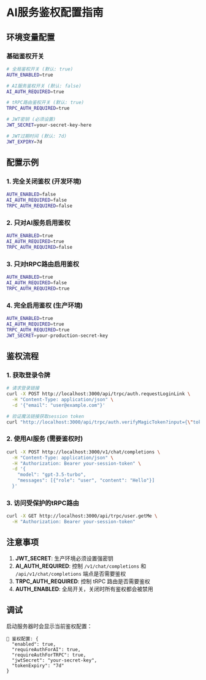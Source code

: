 # AI服务鉴权配置指南

## 环境变量配置

### 基础鉴权开关
```bash
# 全局鉴权开关 (默认: true)
AUTH_ENABLED=true

# AI服务鉴权开关 (默认: false)
AI_AUTH_REQUIRED=true

# tRPC路由鉴权开关 (默认: true)
TRPC_AUTH_REQUIRED=true

# JWT密钥 (必须设置)
JWT_SECRET=your-secret-key-here

# JWT过期时间 (默认: 7d)
JWT_EXPIRY=7d
```

## 配置示例

### 1. 完全关闭鉴权 (开发环境)
```bash
AUTH_ENABLED=false
AI_AUTH_REQUIRED=false
TRPC_AUTH_REQUIRED=false
```

### 2. 只对AI服务启用鉴权
```bash
AUTH_ENABLED=true
AI_AUTH_REQUIRED=true
TRPC_AUTH_REQUIRED=false
```

### 3. 只对tRPC路由启用鉴权
```bash
AUTH_ENABLED=true
AI_AUTH_REQUIRED=false
TRPC_AUTH_REQUIRED=true
```

### 4. 完全启用鉴权 (生产环境)
```bash
AUTH_ENABLED=true
AI_AUTH_REQUIRED=true
TRPC_AUTH_REQUIRED=true
JWT_SECRET=your-production-secret-key
```

## 鉴权流程

### 1. 获取登录令牌
```bash
# 请求登录链接
curl -X POST http://localhost:3000/api/trpc/auth.requestLoginLink \
  -H "Content-Type: application/json" \
  -d '{"email": "user@example.com"}'

# 验证魔法链接获取session token
curl "http://localhost:3000/api/trpc/auth.verifyMagicToken?input={\"token\":\"your-magic-token\"}"
```

### 2. 使用AI服务 (需要鉴权时)
```bash
curl -X POST http://localhost:3000/v1/chat/completions \
  -H "Content-Type: application/json" \
  -H "Authorization: Bearer your-session-token" \
  -d '{
    "model": "gpt-3.5-turbo",
    "messages": [{"role": "user", "content": "Hello"}]
  }'
```

### 3. 访问受保护的tRPC路由
```bash
curl -X GET http://localhost:3000/api/trpc/user.getMe \
  -H "Authorization: Bearer your-session-token"
```

## 注意事项

1. **JWT_SECRET**: 生产环境必须设置强密钥
2. **AI_AUTH_REQUIRED**: 控制 `/v1/chat/completions` 和 `/api/v1/chat/completions` 端点是否需要鉴权
3. **TRPC_AUTH_REQUIRED**: 控制 tRPC 路由是否需要鉴权
4. **AUTH_ENABLED**: 全局开关，关闭时所有鉴权都会被禁用

## 调试

启动服务器时会显示当前鉴权配置：
```
🔐 鉴权配置: {
  "enabled": true,
  "requireAuthForAI": true,
  "requireAuthForTRPC": true,
  "jwtSecret": "your-secret-key",
  "tokenExpiry": "7d"
}
```
